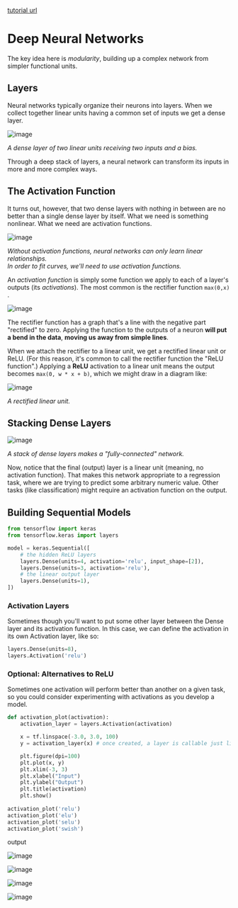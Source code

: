 [tutorial url](https://www.kaggle.com/ryanholbrook/deep-neural-networks)

# Deep Neural Networks

The key idea here is *modularity*, building up a complex network from simpler functional units. 

## Layers

Neural networks typically organize their neurons into layers. When we collect together linear units having a common set of inputs we get a dense layer.

![image](https://user-images.githubusercontent.com/74973306/104691730-24b57400-574a-11eb-8a08-fe2a43feb2d8.png)

*A dense layer of two linear units receiving two inputs and a bias.*

Through a deep stack of layers, a neural network can transform its inputs in more and more complex ways.

## The Activation Function

It turns out, however, that two dense layers with nothing in between are no better than a single dense layer by itself.
What we need is something nonlinear. What we need are activation functions.

![image](https://user-images.githubusercontent.com/74973306/104692042-9ee5f880-574a-11eb-8371-ed831e588a03.png)

*Without activation functions, neural networks can only learn linear relationships.*  
*In order to fit curves, we'll need to use activation functions.*

An *activation function* is simply some function we apply to each of a layer's outputs (its *activations*). The most common is the rectifier function  ```max(0,x)``` .

![image](https://user-images.githubusercontent.com/74973306/104692190-e7051b00-574a-11eb-9820-60aec6db1d7a.png)

The rectifier function has a graph that's a line with the negative part "rectified" to zero. Applying the function to the outputs of a neuron **will put a bend in the data**, **moving us away from simple lines**.

When we attach the rectifier to a linear unit, we get a rectified linear unit or ReLU. (For this reason, it's common to call the rectifier function the "ReLU function".) Applying a **ReLU** activation to a linear unit means the output becomes ```max(0, w * x + b)```, which we might draw in a diagram like:

![image](https://user-images.githubusercontent.com/74973306/104692419-4cf1a280-574b-11eb-9640-b6499f45cabe.png)

*A rectified linear unit.*

## Stacking Dense Layers

![image](https://user-images.githubusercontent.com/74973306/104692468-6561bd00-574b-11eb-84fb-99e2fc8ba4cd.png)

*A stack of dense layers makes a "fully-connected" network.*

Now, notice that the final (output) layer is a linear unit (meaning, no activation function). That makes this network appropriate to a regression task, where we are trying to predict some arbitrary numeric value. Other tasks (like classification) might require an activation function on the output.

## Building Sequential Models

```python
from tensorflow import keras
from tensorflow.keras import layers

model = keras.Sequential([
    # the hidden ReLU layers
    layers.Dense(units=4, activation='relu', input_shape=[2]),
    layers.Dense(units=3, activation='relu'),
    # the linear output layer 
    layers.Dense(units=1),
])
```

### Activation Layers
Sometimes though you'll want to put some other layer between the Dense layer and its activation function. 
In this case, we can define the activation in its own Activation layer, like so:

```python
layers.Dense(units=8),
layers.Activation('relu')
```

### Optional: Alternatives to ReLU
Sometimes one activation will perform better than another on a given task, so you could consider experimenting with activations as you develop a model. 

```python
def activation_plot(activation):
    activation_layer = layers.Activation(activation)

    x = tf.linspace(-3.0, 3.0, 100)
    y = activation_layer(x) # once created, a layer is callable just like a function

    plt.figure(dpi=100)
    plt.plot(x, y)
    plt.xlim(-3, 3)
    plt.xlabel("Input")
    plt.ylabel("Output")
    plt.title(activation)
    plt.show()
    
activation_plot('relu')
activation_plot('elu')
activation_plot('selu')
activation_plot('swish')
```

output

![image](https://user-images.githubusercontent.com/74973306/104693851-ae1a7580-574d-11eb-80ec-3547cff9e765.png)

![image](https://user-images.githubusercontent.com/74973306/104693879-b7a3dd80-574d-11eb-94b0-605d1bcefd7e.png)

![image](https://user-images.githubusercontent.com/74973306/104693898-becaeb80-574d-11eb-9904-d0c348c2680b.png)

![image](https://user-images.githubusercontent.com/74973306/104693919-c7232680-574d-11eb-88ba-ae09356a2497.png)
